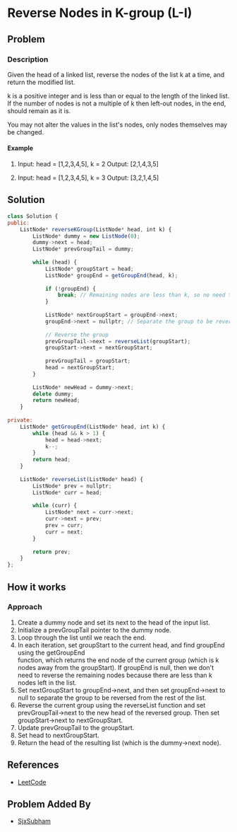 # Reverse Nodes in K-group (L-I)
## Problem
### Description
Given the head of a linked list, reverse the nodes of the list k at a time, and return the modified list.

k is a positive integer and is less than or equal to the length of the linked list. If the number of nodes is not a multiple of k then left-out nodes, in the end, should remain as it is.

You may not alter the values in the list's nodes, only nodes themselves may be changed.

#### Example

1. Input: head = [1,2,3,4,5], k = 2
   Output: [2,1,4,3,5]

2. Input: head = [1,2,3,4,5], k = 3
   Output: [3,2,1,4,5]

 
## Solution
```javascript
class Solution {
public:
    ListNode* reverseKGroup(ListNode* head, int k) {
        ListNode* dummy = new ListNode(0);
        dummy->next = head;
        ListNode* prevGroupTail = dummy;
        
        while (head) {
            ListNode* groupStart = head;
            ListNode* groupEnd = getGroupEnd(head, k);
            
            if (!groupEnd) {
                break; // Remaining nodes are less than k, so no need to reverse
            }
            
            ListNode* nextGroupStart = groupEnd->next;
            groupEnd->next = nullptr; // Separate the group to be reversed
            
            // Reverse the group
            prevGroupTail->next = reverseList(groupStart);
            groupStart->next = nextGroupStart;
            
            prevGroupTail = groupStart;
            head = nextGroupStart;
        }
        
        ListNode* newHead = dummy->next;
        delete dummy;
        return newHead;
    }
    
private:
    ListNode* getGroupEnd(ListNode* head, int k) {
        while (head && k > 1) {
            head = head->next;
            k--;
        }
        return head;
    }
    
    ListNode* reverseList(ListNode* head) {
        ListNode* prev = nullptr;
        ListNode* curr = head;
        
        while (curr) {
            ListNode* next = curr->next;
            curr->next = prev;
            prev = curr;
            curr = next;
        }
        
        return prev;
    }
};
```
## How it works
### Approach
1. Create a dummy node and set its next to the head of the input list.
2. Initialize a prevGroupTail pointer to the dummy node.
3. Loop through the list until we reach the end.
4. In each iteration, set groupStart to the current head, and find groupEnd using the getGroupEnd     
    function, which returns the end node of the current group (which is k nodes away from the groupStart). If groupEnd is null, then we don't need to reverse the remaining nodes because there are less than k nodes left in the list.
5. Set nextGroupStart to groupEnd->next, and then set groupEnd->next to null to separate the group to 
    be reversed from the rest of the list.
6. Reverse the current group using the reverseList function and set prevGroupTail->next to the new 
    head of the reversed group. Then set groupStart->next to nextGroupStart.
7. Update prevGroupTail to the groupStart.
8. Set head to nextGroupStart.
9. Return the head of the resulting list (which is the dummy->next node).

## References
- [LeetCode](https://leetcode.com/problems/reverse-nodes-in-k-group/description/)

## Problem Added By
- [SjxSubham](https://github.com/SjxSubham)




